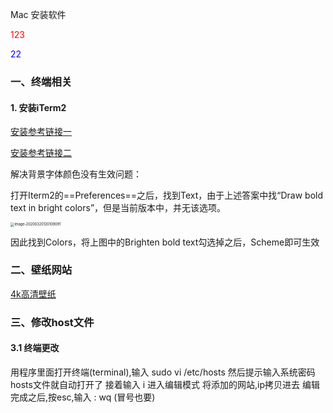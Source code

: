 Mac 安装软件



<font color=red>123</font>

<font color=blue>22</font>

### 一、终端相关

#### 1.  安装iTerm2 

[安装参考链接一](https://www.jianshu.com/p/9c3439cc3bdb)

[安装参考链接二](https://www.jianshu.com/p/ba08713c2b19)

解决背景字体颜色没有生效问题：

打开Iterm2的==Preferences==之后，找到Text，由于上述答案中找“Draw bold text in bright colors”，但是当前版本中，并无该选项。

<img src="/Users/masterxl/Library/Application Support/typora-user-images/image-20200320120109091.png" alt="image-20200320120109091" style="zoom:40%;" />

因此找到Colors，将上图中的Brighten bold text勾选掉之后，Scheme即可生效

### 二、壁纸网站

[4k高清壁纸](https://wallhaven.cc/)

### 三、修改host文件

#### 3.1 终端更改

用程序里面打开终端(terminal),输入
 sudo vi /etc/hosts
 然后提示输入系统密码
 hosts文件就自动打开了
 接着输入 i
 进入编辑模式
 将添加的网站,ip拷贝进去
 编辑完成之后,按esc,输入 : wq   (冒号也要)

